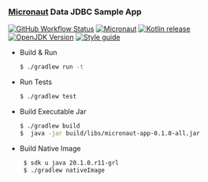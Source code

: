 ### [Micronaut](https://micronaut.io/index.html) Data JDBC Sample App

[![GitHub Workflow Status][shieldio_img]][gha_url] 
[![Micronaut][mnaut_img]][mnaut_jar] 
[![Kotlin release][kt_img]][kt_url] 
[![OpenJDK Version][java_img]][java_url] 
[![Style guide][sty_img]][sty_url]

 * Build & Run
     ```bash        
     $ ./gradlew run -t
     ```
 * Run Tests
     ```bash
     $ ./gradlew test
     ```
 * Build Executable Jar
     ```bash
     $ ./gradlew build 
     $  java -jar build/libs/micronaut-app-0.1.0-all.jar  
     ```

 * Build Native Image
     ```bash
      $ sdk u java 20.1.0.r11-grl
      $ ./gradlew nativeImage 
     ```
   
[java_url]: https://jdk.java.net/
[java_img]: https://img.shields.io/badge/OpenJDK-jdk--11-red?logo=java&style=for-the-badge&logoColor=red

[kt_url]: https://github.com/JetBrains/kotlin/releases/latest
[kt_img]: https://img.shields.io/github/release/JetBrains/kotlin.svg?label=Kotlin&logo=kotlin&style=for-the-badge

[sty_url]: https://kotlinlang.org/docs/reference/coding-conventions.html
[sty_img]: https://img.shields.io/badge/style-Kotlin--Official-40c4ff.svg?style=for-the-badge&logo=kotlin&logoColor=40c4ff 

[mnaut_mvn]: https://search.maven.org/search?q=g:io.micronaut
[mnaut_jar]: https://search.maven.org/remote_content?g=io.micronaut&a=micronaut-http-server-netty&v=LATEST
[mnaut_img]: https://img.shields.io/maven-central/v/io.micronaut/micronaut-runtime?color=orange&label=micronaut&logo=apache-rocketmq&logoColor=orange&style=for-the-badge

[gha_url]: https://github.com/sureshg/micronaut-app/actions
[gha_img]: https://github.com/sureshg/micronaut-app/workflows/Gradle%20Build/badge.svg?branch=master                         
[shieldio_img]: https://img.shields.io/github/workflow/status/sureshg/micronaut-app/Gradle%20Build?color=green&label=Build&logo=Github-Actions&logoColor=green&style=for-the-badge



